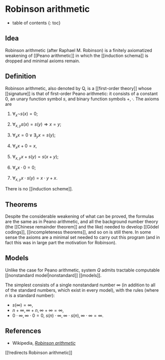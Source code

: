 
# Robinson arithmetic
* table of contents
{: toc}

## Idea

Robinson arithmetic (after Raphael M. Robinson) is a finitely axiomatized weakening of [[Peano arithmetic]] in which the [[induction schema]] is dropped and minimal axioms remain. 


## Definition 

Robinson arithmetic, also denoted by Q, is a [[first-order theory]] whose [[signature]] is that of first-order Peano arithmetic: it consists of a constant $0$, an unary function symbol $s$, and binary function symbols $+, \cdot$. The axioms are 

1. $\forall_x \neg s(x) = 0$; 

2. $\forall_{x, y} s(x) = s(y) \Rightarrow x = y$; 

3. $\forall_x x = 0 \vee \exists_y x = s(y)$; 

4. $\forall_x x + 0 = x$, 

5. $\forall_{x, y} x + s(y) = s(x+y)$; 

6. $\forall_x x \cdot 0 = 0$; 

7. $\forall_{x, y} x \cdot s(y) = x \cdot y + x$. 

There is no [[induction scheme]].


## Theorems

Despite the considerable weakening of what can be proved, the formulas are the same as in Peano arithmetic, and all the background number theory (the [[Chinese remainder theorem]] and the like) needed to develop [[Gödel codings]], [[incompleteness theorems]], and so on is still there. In some sense the axioms are a minimal set needed to carry out this program (and in fact this was in large part the motivation for Robinson).


## Models

Unlike the case for Peano arithmetic, system $Q$ admits tractable computable [[nonstandard model|nonstandard]] [[models]].

The simplest consists of a single nonstandard number $\infty$ (in addition to all of the standard numbers, which exist in every model), with the rules (where $n$ is a standard number):

* $s(\infty) = \infty$,
* $n + \infty, \infty + n, \infty + \infty = \infty$,
* $0 \cdot \infty, \infty \cdot 0 = 0$, $s(n) \cdot \infty, \infty \cdot s(n), \infty \cdot \infty = \infty$.


## References

* Wikipedia, _[Robinson arithmetic](http://en.wikipedia.org/wiki/Robinson_arithmetic)_


[[!redirects Robinson arithmetic]]

